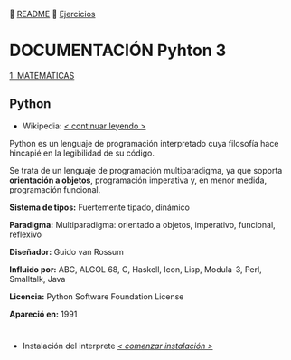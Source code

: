 :page_with_curl: [README](../README.md)  :pencil: [Ejercicios](/tests/indicetests.md)


# DOCUMENTACIÓN Pyhton 3

[1. MATEMÁTICAS](/documentation/mat.md)

## Python

+ Wikipedia: [< continuar leyendo >](https://es.wikipedia.org/wiki/Python)

Python es un lenguaje de programación interpretado cuya filosofía hace hincapié en la legibilidad de su código.
 
Se trata de un lenguaje de programación multiparadigma, ya que soporta **orientación a objetos**, programación imperativa y, en menor medida, programación funcional.

**Sistema de tipos:** Fuertemente tipado, dinámico

**Paradigma:** Multiparadigma: orientado a objetos, imperativo, funcional, reflexivo

**Diseñador:** Guido van Rossum

**Influido por:** ABC, ALGOL 68, C, Haskell, Icon, Lisp, Modula-3, Perl, Smalltalk, Java

**Licencia:** Python Software Foundation License

**Apareció en:** 1991

#
+ Instalación del interprete _[< comenzar instalación >](https://www.python.org/downloads/)_

